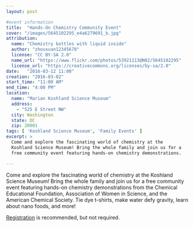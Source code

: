 ```yaml
---
layout: post

#event information
title:  "Hands-On Chemistry Community Event"
cover: "/images/5645102295_e4a6279691_b.jpg"
attribution:
  name: "Chemistry bottles with liquid inside"
  author: "zhouxuan12345678"
  license: "CC BY-SA 2.0"
  name_url: "https://www.flickr.com/photos/53921113@N02/5645102295"
  license_url: "https://creativecommons.org/licenses/by-sa/2.0"
date:   "2016-03-12 11:00"
creation: "2016-03-02"
start_time: "11:00 AM"
end_time: "4:00 PM"
location:
  name: "Marian Koshland Science Museum"
  address:
    - "525 E Street NW"
  city: Washington
  state: DC
  zip: 20001
tags: [ 'Koshland Science Museum', 'Family Events' ]
excerpt: >
  Come and explore the fascinating world of chemistry at the 
  Koshland Science Museum! Bring the whole family and join us for a 
  free community event featuring hands-on chemistry demonstrations.

---
```


Come and explore the fascinating world of chemistry at the Koshland
Science Museum! Bring the whole family and join us for a free community
event featuring hands-on chemistry demonstrations from the Chemical
Educational Foundation, Association of Women in Science, and the
American Chemical Society. Tie dye t-shirts, make water defy gravity,
learn about nano foods, and more!

[Registration](https://www.eventbrite.com/e/hands-on-chemistry-community-event-tickets-21232991449)
is recommended, but not required.

